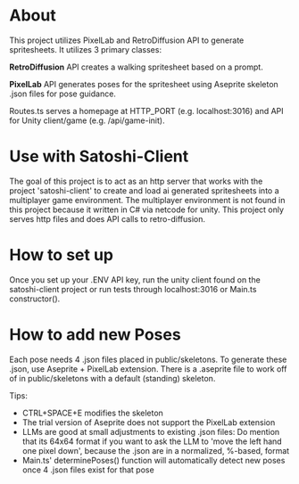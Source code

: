 # About

This project utilizes PixelLab and RetroDiffusion API to generate spritesheets.  It utilizes 3 primary classes:

**RetroDiffusion** API creates a walking spritesheet based on a prompt.

**PixelLab** API generates poses for the spritesheet using Aseprite skeleton .json files for pose guidance.

Routes.ts serves a homepage at HTTP_PORT (e.g. localhost:3016) and API for Unity client/game (e.g. /api/game-init).

# Use with Satoshi-Client

The goal of this project is to act as an http server that works with the project 'satoshi-client' to create and load ai generated spritesheets into a multiplayer game environment.  The multiplayer environment is not found in this project because it written in C# via netcode for unity.  This project only serves http files and does API calls to retro-diffusion.

# How to set up

Once you set up your .ENV API key, run the unity client found on the satoshi-client project or run tests through localhost:3016 or Main.ts constructor().

# How to add new Poses

Each pose needs 4 .json files placed in public/skeletons.  To generate these .json, use Aseprite + PixelLab extension.  There is a .aseprite file to work off of in public/skeletons with a default (standing) skeleton.  

Tips:
- CTRL+SPACE+E modifies the skeleton
- The trial version of Aseprite does not support the PixelLab extension
- LLMs are good at small adjustments to existing .json files:  Do mention that its 64x64 format if you want to ask the LLM to 'move the left hand one pixel down', because the .json are in a normalized, %-based, format
- Main.ts' determinePoses() function will automatically detect new poses once 4 .json files exist for that pose